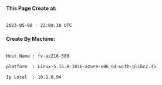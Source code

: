 
   
#### This Page Create at:

```bash

2023-05-08 - 22:09:38 UTC

```

#### Create By Machine:

```bash

Host Name : fv-az216-589

platform  : Linux-5.15.0-1036-azure-x86_64-with-glibc2.35

Ip Local  : 10.1.0.94

```

